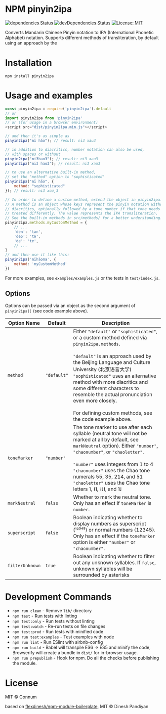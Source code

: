 # NPM pinyin2ipa

[![dependencies Status](https://david-dm.org/Connum/npm-pinyin2ipa/status.svg)](https://david-dm.org/Connum/npm-pinyin2ipa) [![devDependencies Status](https://david-dm.org/Connum/npm-pinyin2ipa/dev-status.svg)](https://david-dm.org/Connum/npm-pinyin2ipa?type=dev) [![License: MIT](https://img.shields.io/badge/License-MIT-blue.svg)](https://opensource.org/licenses/MIT)

Converts Mandarin Chinese Pinyin notation to IPA (International Phonetic Alphabet) notation. Supports different methods of transliteration, by default using an approach by the 


# Installation
`npm install pinyin2ipa`

# Usage and examples
```js
const pinyin2ipa = require('pinyin2ipa').default
// or
import pinyin2ipa from 'pinyin2ipa'
// or (for usage in a browser environment)
<script src="dist/pinyin2ipa.min.js"></script>

// and then it's as simple as
pinyin2ipa("nĭ hăo"); // result: ni3 xau3

// in addition to diacritics, number notation can also be used,
// with spaces or without
pinyin2ipa("ni3hao3"); // result: ni3 xau3
pinyin2ipa("ni3 hao3"); // result: ni3 xau3

// to use an alternative built-in method,
// set the "method" option to "sophisticated"
pinyin2ipa("nĭ hăo", {
    method: "sophisticated"
}); // result: ni3 xɑʊ̯3

// In order to define a custom method, extend the object in pinyin2ipa.methods.
// A method is an object whose keys represent the pinyin notation without
// diacritics, optionally followed by a tone number if that tone needs to be
// treated differently. The value represents the IPA transliteration.
// See the built-in methods in src/methods/ for a better understanding.
pinyin2ipa.methods.myCustomMethod = {
    // ...
    'den': 'tən',
    'de5': 'tə',
    'de': 'tɤ',
    // ...
}
// and then use it like this:
pinyin2ipa('nĭhăoma', {
    method: 'myCustomMethod'
}) 
```

For more examples, see `examples/examples.js` or the tests in `test/index.js`.

## Options
Options can be passed via an object as the second argument of `pinyin2ipa()` (see code example above).

| Option Name  | Default | Description |
| ------------- | ------------- | ------------- |
| `method`  | `"default"`  | Either `"default"` or `"sophisticated"`, or a custom method defined via `pinyin2ipa.methods`.<br><br>`"default"` is an approach used by the Beijing Language and Culture University (北京语言大学)<br>`"sophisticated"` uses an alternative method with more diacritics and some different characters to resemble the actual pronunciation even more closely.<br><br>For defining custom methods, see the code example above. |
| `toneMarker`  | `"number"`  | The tone marker to use after each syllable (neutral tone will not be marked at all by default, see `markNeutral` option). Either `"number"`, `"chaonumber"`, or `"chaoletter"`.<br><br>`"number"` uses integers from 1 to 4<br>`"chaonumber"` uses the Chao tone numerals 55, 35, 214, and 51<br>`"chaoletter"` uses the Chao tone letters ˥, ˧˥, ˨˩˦, and ˥˩
| `markNeutral`  | `false`  | Whether to mark the neutral tone. Only has an effect if `toneMarker` is `number`.
| `superscript`  | `false`  | Boolean indicating whether to display numbers as superscript (¹²³⁴⁵) or normal numbers (12345). Only has an effect if the `toneMarker` option is either `"number"` or `"chaonumber"`. |
| `filterUnknown`  | `true`  | Boolean indicating whether to filter out any unknown syllables. If `false`, unknown syllables will be surrounded by asterisks |

# Development Commands
- `npm run clean` - Remove `lib/` directory
- `npm test` - Run tests with linting
- `npm test:only` - Run tests without linting
- `npm test:watch` - Re-run tests on file changes
- `npm test:prod` - Run tests with minified code
- `npm run test:examples` - Test examples with node
- `npm run lint` - Run ESlint with airbnb-config
- `npm run build` - Babel will transpile ES6 => ES5 and minify the code, Browserify will create a bundle in `dist/` for in-browser usage.
- `npm run prepublish` - Hook for npm. Do all the checks before publishing the module.

# License

MIT © Connum

based on [flexdinesh/npm-module-boilerplate](https://github.com/flexdinesh/npm-module-boilerplate), MIT © Dinesh Pandiyan
